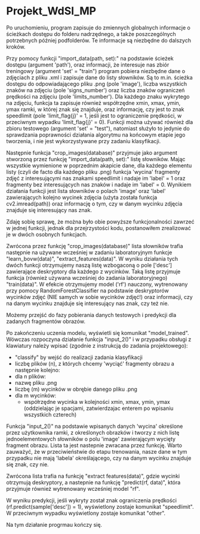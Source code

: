 # Projekt_WdSI_MP
 
Po uruchomieniu, program zapisuje do zmiennych globalnych informacje o ścieżkach dostępu do folderu nadrzędnego, a także poszczególnych potrzebnych później podfolderów. Te informacje są niezbędne do dalszych kroków.


Przy pomocy funkcji "import_data(path, set):" na podstawie ścieżek dostępu (argument 'path'), oraz informacji, że interesuje nas zbiór treningowy (argument 'set' = "train") program pobiera niezbędne dane o zdjęciach z pliku .xml i zapisuje dane do listy słowników. Są to m.in. ścieżka dostępu do odpowiadającego pliku .png (pole 'image'), liczba wszystkich znaków na zdjęciu (pole 'signs_number') oraz liczba znaków ograniczeń prędkości na zdjęciu (pole 'limits_number').
Dla każdego znaku wykrytego na zdjęciu, funkcja ta zapisuje również współrzędne xmin, xmax, ymin, ymax ramki, w której znak się znajduje, oraz informację, czy jest to znak speedlimit (pole 'limit_flag{j}' = 1, jeśli jest to ograniczenie prędkości, w przeciwnym wypadku 'limit_flag{j}' = 0). Funkcji można używać również dla zbioru testowego (argument 'set' = "test"), natomiast służyło to jedynie do sprawdzania poprawności działania algorytmu na końcowym etapie jego tworzenia, i nie jest wykorzystywane przy zadaniu klasyfikacji.

Następnie funkcja "crop_images(database)" przyjmuje jako argument stworzoną przez funkcję "import_data(path, set):" listę słowników. Mając wszystkie wymienione w poprzednim akapicie dane, dla każdego elementu listy (czyli de facto dla każdego pliku .png) funkcja 'wycina' fragmenty zdjęć z interesującymi nas znakami speedlimit i nadaje im 'label' = 1 oraz fragmenty bez interesujących nas znaków i nadaje im 'label' = 0. Wynikiem działania funkcji jest lista słowników o polach 'image' oraz 'label' zawierających kolejno wycinek zdjęcia (użyta została funkcja cv2.imread(path)) oraz informację o tym, czy w danym wycinku zdjęcia znajduje się interesujący nas znak.

Zdaję sobię sprawę, że można było obie powyższe funkcjonalności zawrzeć w jednej funkcji, jednak dla przejrzystości kodu, postanowiłem zrealizować je w dwóch osobnych funkcjach.

Zwrócona przez funkcję "crop_images(database)" lista słowników trafia następnie na używane wcześniej w zadaniu laboratoryjnym funkcje "learn_bovw(data)", "extract_features(data)". W wyniku działania tych dwóch funkcji otrzymujemy naszą listę wzbogaconą o pole ['desc'] zawierające deskryptory dla każdego z wycinków. Taką listę przyjmuje funkcja (również używana wcześniej do zadania laboratoryjnego) "train(data)". 
W efekcie otrzymujemy model ('rf') nauczony, wytrenowany przy pomocy RandomForestClassifier na podstawie deskryptorów wycinków zdjęć (NIE samych w sobie wycinków zdjęć!) oraz informacji, czy na danym wycinku znajduje się interesujący nas znak, czy też nie.

Możemy przejść do fazy pobierania danych testowych i predykcji dla zadanych fragmentów obrazów.

Po zakończeniu uczenia modelu, wyświetli się komunikat "model_trained". Wówczas rozpoczyna działanie funkcja "input_2()" i w przypadku obsługi z klawiatury należy wpisać (zgodnie z instrukcją do zadania projektowego):
- "classify" by wejść do realizacji zadania klasyfikacji
- liczbę plików (n), z których chcemy 'wyciąć' fragmenty obrazu
a następnie kolejno:
- dla n plików:
- nazwę pliku .png
- liczbę (m) wycinków w obrębie danego pliku .png
- dla m wycinków:
	- współrzędne wycinka w kolejności xmin, xmax, ymin, 		ymax (oddzielając je spacjami, zatwierdzajac enterem 		po wpisaniu wszystkich czterech)

Funkcja "input_2()" na podstawie wpisanych danych 'wycina' określone przez użytkownika ramki, z określonych obrazków i tworzy z nich listę jednoelementowych słowników o polu 'image' zawierającym wycięty fragment obrazu. Lista ta jest nastepnie zwracana przez funkcję. Warto zauważyć, że w przeciwieństwie do etapu trenowania, nasze dane w tym przypadku nie mają 'labela' określającego, czy na danym wycinku znajduje się znak, czy nie.

Zwrócona lista trafia na funkcję "extract features(data)", gdzie wycinki otrzymują deskryptory, a nastepnie na funkcję "predict(rf, data)", która przyjmuje również wytrenowany wcześniej model "rf".

W wyniku predykcji, jeśli wykryty został znak ograniczenia prędkości (rf.predict(sample['desc']) = 1), wyświetlony zostaje komunikat "speedlimit". 
W przeciwnym wypadku wyświetlony zostaje komunikat "other".

Na tym działanie progrmau kończy się.


